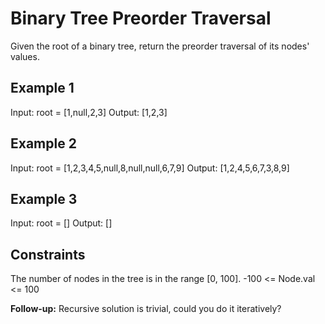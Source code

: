 # Binary Tree Preorder Traversal

Given the root of a binary tree, return the preorder traversal of its nodes' values.

## Example 1

Input: root = [1,null,2,3]
Output: [1,2,3]

## Example 2

Input: root = [1,2,3,4,5,null,8,null,null,6,7,9]
Output: [1,2,4,5,6,7,3,8,9]

## Example 3

Input: root = []
Output: []

## Constraints

The number of nodes in the tree is in the range [0, 100].
-100 <= Node.val <= 100

**Follow-up:** Recursive solution is trivial, could you do it iteratively?
